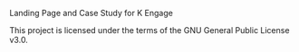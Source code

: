 Landing Page and Case Study for K Engage


This project is licensed under the terms of the GNU General Public License v3.0.
